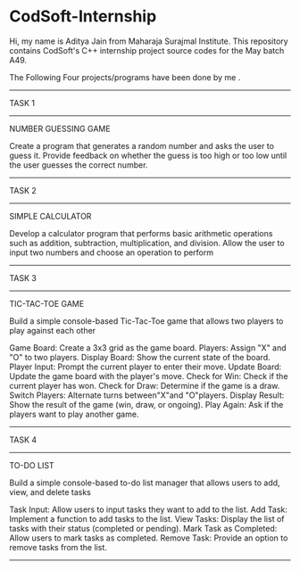 # CodSoft-Internship

Hi, my name is Aditya Jain from Maharaja Surajmal Institute.
This repository contains CodSoft's C++ internship project source codes 
for the May batch A49. 

The Following Four projects/programs have been done by me . 
******************************************************************************
TASK 1
******************************************************************************

NUMBER GUESSING GAME

Create a program that generates a random number and asks the
user to guess it. Provide feedback on whether the guess is too
high or too low until the user guesses the correct number.
******************************************************************************
TASK 2
******************************************************************************
SIMPLE CALCULATOR

Develop a calculator program that performs basic arithmetic
operations such as addition, subtraction, multiplication, and
division. Allow the user to input two numbers and choose an
operation to perform
******************************************************************************
TASK 3
******************************************************************************
TIC-TAC-TOE GAME

Build a simple console-based Tic-Tac-Toe game that
allows two players to play against each other 

Game Board: Create a 3x3 grid as the game board.
Players: Assign "X" and "O" to two players.
Display Board: Show the current state of the board.
Player Input: Prompt the current player to enter their move.
Update Board: Update the game board with the player's move.
Check for Win: Check if the current player has won.
Check for Draw: Determine if the game is a draw.
Switch Players: Alternate turns between"X"and "O"players.
Display Result: Show the result of the game (win, draw, or ongoing).
Play Again: Ask if the players want to play another game.
******************************************************************************
TASK 4
******************************************************************************
TO-DO LIST

Build a simple console-based to-do list
manager that allows users to add, view, and
delete tasks

Task Input: Allow users to input tasks they want to add to the list.
Add Task: Implement a function to add tasks to the list.
View Tasks: Display the list of tasks with their status (completed or
pending).
Mark Task as Completed: Allow users to mark tasks as completed.
Remove Task: Provide an option to remove tasks from the list.
******************************************************************************
